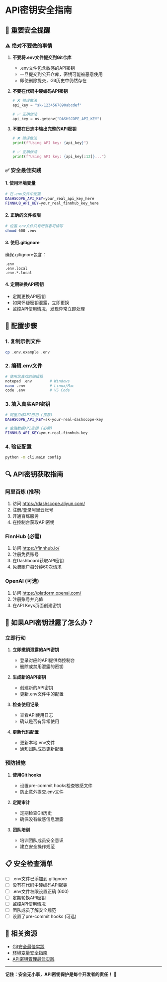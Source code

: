 # API密钥安全指南

## 🚨 重要安全提醒

### ⚠️ 绝对不要做的事情

1. **不要将.env文件提交到Git仓库**
   - .env文件包含敏感的API密钥
   - 一旦提交到公开仓库，密钥可能被恶意使用
   - 即使删除提交，Git历史中仍然存在

2. **不要在代码中硬编码API密钥**
   ```python
   # ❌ 错误做法
   api_key = "sk-1234567890abcdef"
   
   # ✅ 正确做法
   api_key = os.getenv("DASHSCOPE_API_KEY")
   ```

3. **不要在日志中输出完整的API密钥**
   ```python
   # ❌ 错误做法
   print(f"Using API key: {api_key}")
   
   # ✅ 正确做法
   print(f"Using API key: {api_key[:12]}...")
   ```

### ✅ 安全最佳实践

#### 1. 使用环境变量
```bash
# 在.env文件中配置
DASHSCOPE_API_KEY=your_real_api_key_here
FINNHUB_API_KEY=your_real_finnhub_key_here
```

#### 2. 正确的文件权限
```bash
# 设置.env文件只有所有者可读写
chmod 600 .env
```

#### 3. 使用.gitignore
确保.gitignore包含：
```
.env
.env.local
.env.*.local
```

#### 4. 定期轮换API密钥
- 定期更换API密钥
- 如果怀疑密钥泄露，立即更换
- 监控API使用情况，发现异常立即处理

## 🔧 配置步骤

### 1. 复制示例文件
```bash
cp .env.example .env
```

### 2. 编辑.env文件
```bash
# 使用您喜欢的编辑器
notepad .env        # Windows
nano .env           # Linux/Mac
code .env           # VS Code
```

### 3. 填入真实API密钥
```bash
# 阿里百炼API密钥 (推荐)
DASHSCOPE_API_KEY=sk-your-real-dashscope-key

# 金融数据API密钥 (必需)
FINNHUB_API_KEY=your-real-finnhub-key
```

### 4. 验证配置
```bash
python -m cli.main config
```

## 🔍 API密钥获取指南

### 阿里百炼 (推荐)
1. 访问 https://dashscope.aliyun.com/
2. 注册/登录阿里云账号
3. 开通百炼服务
4. 在控制台获取API密钥

### FinnHub (必需)
1. 访问 https://finnhub.io/
2. 注册免费账号
3. 在Dashboard获取API密钥
4. 免费账户每分钟60次请求

### OpenAI (可选)
1. 访问 https://platform.openai.com/
2. 注册账号并充值
3. 在API Keys页面创建密钥

## 🚨 如果API密钥泄露了怎么办？

### 立即行动
1. **立即撤销泄露的API密钥**
   - 登录对应的API提供商控制台
   - 删除或禁用泄露的密钥

2. **生成新的API密钥**
   - 创建新的API密钥
   - 更新.env文件中的配置

3. **检查使用记录**
   - 查看API使用日志
   - 确认是否有异常使用

4. **更新代码配置**
   - 更新本地.env文件
   - 通知团队成员更新配置

### 预防措施
1. **使用Git hooks**
   - 设置pre-commit hooks检查敏感文件
   - 防止意外提交.env文件

2. **定期审计**
   - 定期检查Git历史
   - 确保没有敏感信息泄露

3. **团队培训**
   - 培训团队成员安全意识
   - 建立安全操作规范

## 📋 安全检查清单

- [ ] .env文件已添加到.gitignore
- [ ] 没有在代码中硬编码API密钥
- [ ] .env文件权限设置正确 (600)
- [ ] 定期轮换API密钥
- [ ] 监控API使用情况
- [ ] 团队成员了解安全规范
- [ ] 设置了pre-commit hooks (可选)

## 🔗 相关资源

- [Git安全最佳实践](https://docs.github.com/en/authentication/keeping-your-account-and-data-secure)
- [环境变量安全指南](https://12factor.net/config)
- [API密钥管理最佳实践](https://owasp.org/www-project-api-security/)

---

**记住：安全无小事，API密钥保护是每个开发者的责任！** 🔐
